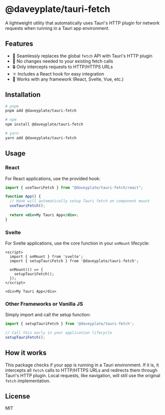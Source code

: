 # @daveyplate/tauri-fetch

A lightweight utility that automatically uses Tauri's HTTP plugin for network requests when running in a Tauri app environment.

## Features

- 🔄 Seamlessly replaces the global `fetch` API with Tauri's HTTP plugin
- 🌱 No changes needed to your existing fetch calls
- 🔒 Only intercepts requests to HTTP/HTTPS URLs
- ⚛️ Includes a React hook for easy integration
- 🧩 Works with any framework (React, Svelte, Vue, etc.)

## Installation

```bash
# pnpm
pnpm add @daveyplate/tauri-fetch

# npm
npm install @daveyplate/tauri-fetch

# yarn
yarn add @daveyplate/tauri-fetch
```

## Usage

### React

For React applications, use the provided hook:

```jsx
import { useTauriFetch } from "@daveyplate/tauri-fetch/react";

function App() {
  // Hook will automatically setup Tauri fetch on component mount
  useTauriFetch();
  
  return <div>My Tauri App</div>;
}
```

### Svelte

For Svelte applications, use the core function in your `onMount` lifecycle:

```svelte
<script>
  import { onMount } from 'svelte';
  import { setupTauriFetch } from '@daveyplate/tauri-fetch';
  
  onMount(() => {
    setupTauriFetch();
  });
</script>

<div>My Tauri App</div>
```

### Other Frameworks or Vanilla JS

Simply import and call the setup function:

```js
import { setupTauriFetch } from '@daveyplate/tauri-fetch';

// Call this early in your application lifecycle
setupTauriFetch();
```

## How it works

This package checks if your app is running in a Tauri environment. If it is, it intercepts all `fetch` calls to HTTP/HTTPS URLs and redirects them through Tauri's HTTP plugin. Local requests, like navigation, will still use the original `fetch` implementation.

## License

MIT